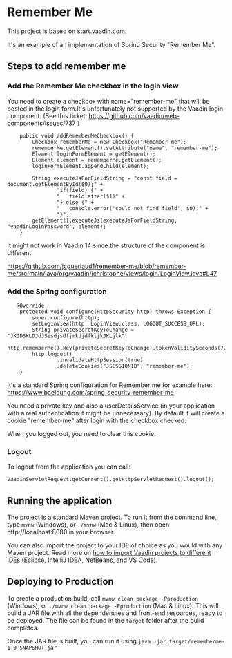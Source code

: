 # Remember Me

This project is based on start.vaadin.com.

It's an example of an implementation of Spring Security "Remember Me".

## Steps to add remember me

### Add the Remember Me checkbox in the login view

You need to create a checkbox with name="remember-me" that will be posted in the login form.It's unfortunately not supported by the Vaadin login component. (See this ticket: https://github.com/vaadin/web-components/issues/737 )
```
    public void addRememberMeCheckbox() {
        Checkbox rememberMe = new Checkbox("Remember me");
        rememberMe.getElement().setAttribute("name", "remember-me");
        Element loginFormElement = getElement();
        Element element = rememberMe.getElement();
        loginFormElement.appendChild(element);

        String executeJsForFieldString = "const field = document.getElementById($0);" +
                "if(field) {" +
                "   field.after($1)" +
                "} else {" +
                "   console.error('could not find field', $0);" +
                "}";
        getElement().executeJs(executeJsForFieldString, "vaadinLoginPassword", element);
    }
```
It might not work in Vaadin 14 since the structure of the component is different.

https://github.com/jcgueriaud1/remember-me/blob/remember-me/src/main/java/org/vaadin/jchristophe/views/login/LoginView.java#L47

### Add the Spring configuration

```
   @Override
    protected void configure(HttpSecurity http) throws Exception {
        super.configure(http);
        setLoginView(http, LoginView.class, LOGOUT_SUCCESS_URL);
        String privateSecretKeyToChange = "JKJDSKLDJdJSisdjsdfjmkdjdfkljkJKLjlk";
        http.rememberMe().key(privateSecretKeyToChange).tokenValiditySeconds(7200).userDetailsService(this.userDetailsService);
        http.logout()
                .invalidateHttpSession(true)
                .deleteCookies("JSESSIONID", "remember-me");
    }
```

It's a standard Spring configuration for Remember me for example here: https://www.baeldung.com/spring-security-remember-me

You need a private key and also a userDetailsService (in your application with a real authentication it might be unnecessary).
By default it will create a cookie "remember-me" after login with the checkbox checked.

When you logged out, you need to clear this cookie.

### Logout

To logout from the application you can call:
```
VaadinServletRequest.getCurrent().getHttpServletRequest().logout();
```

## Running the application

The project is a standard Maven project. To run it from the command line,
type `mvnw` (Windows), or `./mvnw` (Mac & Linux), then open
http://localhost:8080 in your browser.

You can also import the project to your IDE of choice as you would with any
Maven project. Read more on [how to import Vaadin projects to different 
IDEs](https://vaadin.com/docs/latest/flow/guide/step-by-step/importing) (Eclipse, IntelliJ IDEA, NetBeans, and VS Code).

## Deploying to Production

To create a production build, call `mvnw clean package -Pproduction` (Windows),
or `./mvnw clean package -Pproduction` (Mac & Linux).
This will build a JAR file with all the dependencies and front-end resources,
ready to be deployed. The file can be found in the `target` folder after the build completes.

Once the JAR file is built, you can run it using
`java -jar target/rememberme-1.0-SNAPSHOT.jar`

